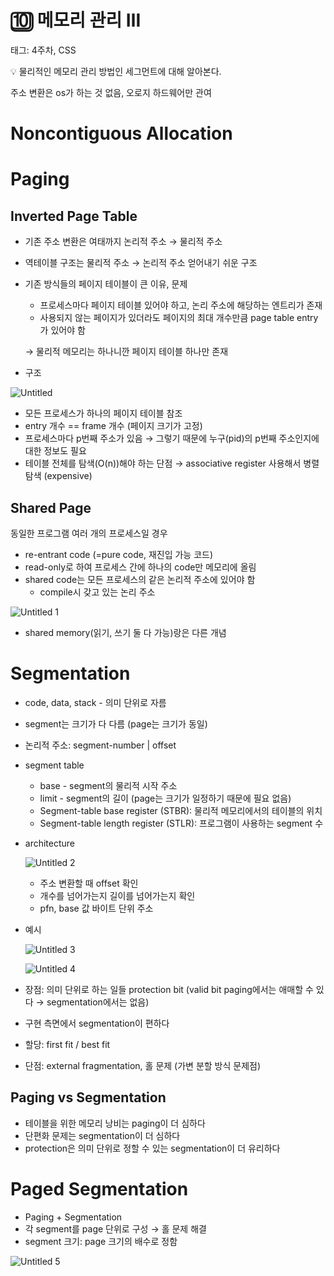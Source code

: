 # 🔟 메모리 관리 Ⅲ

태그: 4주차, CSS

<aside>
💡 물리적인 메모리 관리 방법인 세그먼트에 대해 알아본다.

</aside>

주소 변환은 os가 하는 것 없음, 오로지 하드웨어만 관여 

# Noncontiguous Allocation

# Paging

## Inverted Page Table

- 기존 주소 변환은 여태까지 논리적 주소 → 물리적 주소
- 역테이블 구조는 물리적 주소 → 논리적 주소 얻어내기 쉬운 구조
- 기존 방식들의 페이지 테이블이 큰 이유, 문제
    - 프로세스마다 페이지 테이블 있어야 하고, 논리 주소에 해당하는 엔트리가 존재
    - 사용되지 않는 페이지가 있더라도 페이지의 최대 개수만큼 page table entry가 있어야 함
    
    → 물리적 메모리는 하나니깐 페이지 테이블 하나만 존재 
    
- 구조
  
![Untitled](https://github.com/SSAFY-CSStudy/OS/assets/79007826/ba670742-b38d-41a7-b243-36f3ddd8c9ac)

- 모든 프로세스가 하나의 페이지 테이블 참조
- entry 개수 == frame 개수 (페이지 크기가 고정)
- 프로세스마다 p번째 주소가 있음 → 그렇기 때문에 누구(pid)의 p번째 주소인지에 대한 정보도 필요
- 테이블 전체를 탐색(O(n))해야 하는 단점 → associative register 사용해서 병렬 탐색 (expensive)

## Shared Page

동일한 프로그램 여러 개의 프로세스일 경우

- re-entrant code (=pure code, 재진입 가능 코드)
- read-only로 하여 프로세스 간에 하나의 code만 메모리에 올림
- shared code는 모든 프로세스의 같은 논리적 주소에 있어야 함
    - compile시 갖고 있는 논리 주소

![Untitled 1](https://github.com/SSAFY-CSStudy/OS/assets/79007826/c5abec68-5fde-4815-9c0c-2c8b0102f1b8)

- shared memory(읽기, 쓰기 둘 다 가능)랑은 다른 개념

# Segmentation

- code, data, stack - 의미 단위로 자름
- segment는 크기가 다 다름 (page는 크기가 동일)
- 논리적 주소: segment-number | offset
- segment table
    - base - segment의 물리적 시작 주소
    - limit - segment의 길이 (page는 크기가 일정하기 때문에 필요 없음)
    - Segment-table base register (STBR): 물리적 메모리에서의 테이블의 위치
    - Segment-table length register (STLR): 프로그램이 사용하는 segment 수
- architecture
  
    ![Untitled 2](https://github.com/SSAFY-CSStudy/OS/assets/79007826/b34924c6-2d0f-4534-897a-9a1a7eb39734)
  
    - 주소 변환할 때 offset 확인
    - 개수를 넘어가는지 길이를 넘어가는지 확인
    - pfn, base 값 바이트 단위 주소

- 예시
  
    ![Untitled 3](https://github.com/SSAFY-CSStudy/OS/assets/79007826/36c65f2b-8c0d-4592-bdde-81ccee023c97)  

    ![Untitled 4](https://github.com/SSAFY-CSStudy/OS/assets/79007826/c1a5c556-c291-49c1-bbc5-9a6ecc8787ec)

- 장점: 의미 단위로 하는 일들 protection bit (valid bit paging에서는 애매할 수 있다 → segmentation에서는 없음)
- 구현 측면에서 segmentation이 편하다
- 할당: first fit / best fit
- 단점: external fragmentation, 홀 문제 (가변 분할 방식 문제점)

## Paging vs Segmentation

- 테이블을 위한 메모리 낭비는 paging이 더 심하다
- 단편화 문제는 segmentation이 더 심하다
- protection은 의미 단위로 정할 수 있는 segmentation이 더 유리하다

# Paged Segmentation

- Paging + Segmentation
- 각 segment를 page 단위로 구성 → 홀 문제 해결
- segment 크기: page 크기의 배수로 정함

![Untitled 5](https://github.com/SSAFY-CSStudy/OS/assets/79007826/2e7dc58f-cd38-4d99-9a1e-d3932f256168)
